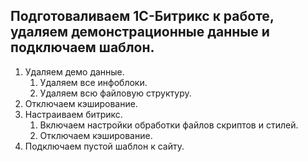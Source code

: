 ## Подготоваливаем 1С-Битрикс к работе, удаляем демонстрационные данные и подключаем шаблон.

1. Удаляем демо данные.
    1. Удаляем все инфоблоки.
    2. Удаляем всю файловую структуру.
2. Отключаем кэширование.
3. Настраиваем битрикс.
   1. Включаем настройки обработки файлов скриптов и стилей.
   2. Отключаем кэширование.
4. Подключаем пустой шаблон к сайту.
 